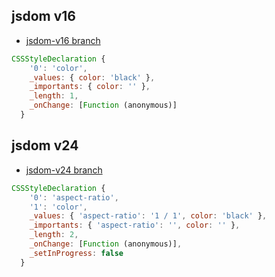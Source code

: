 ## jsdom v16

- [jsdom-v16 branch](https://github.com/Fullchee/jsdom-stripping-aspect-ratio/tree/jsdom-v16)

```js
CSSStyleDeclaration {
    '0': 'color',
    _values: { color: 'black' },
    _importants: { color: '' },
    _length: 1,
    _onChange: [Function (anonymous)]
  }
```

## jsdom v24

- [jsdom-v24 branch](https://github.com/Fullchee/jsdom-stripping-aspect-ratio/tree/jsdom-v24)

```js
CSSStyleDeclaration {
    '0': 'aspect-ratio',
    '1': 'color',
    _values: { 'aspect-ratio': '1 / 1', color: 'black' },
    _importants: { 'aspect-ratio': '', color: '' },
    _length: 2,
    _onChange: [Function (anonymous)],
    _setInProgress: false
  }
```
